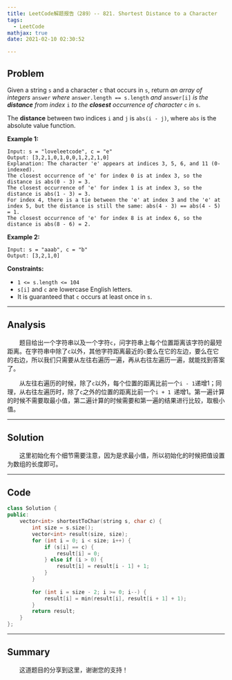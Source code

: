 ```yaml
---
title: LeetCode解题报告（289）-- 821. Shortest Distance to a Character
tags:
  - LeetCode
mathjax: true
date: 2021-02-10 02:30:52

---
```


## Problem

Given a string `s` and a character `c` that occurs in `s`, return *an array of integers* `answer` *where* `answer.length == s.length` *and* `answer[i]` *is the **distance** from index* `i` *to the **closest** occurrence of character* `c` *in* `s`.

The **distance** between two indices `i` and `j` is `abs(i - j)`, where `abs` is the absolute value function.

<!-- more -->

**Example 1:**

```
Input: s = "loveleetcode", c = "e"
Output: [3,2,1,0,1,0,0,1,2,2,1,0]
Explanation: The character 'e' appears at indices 3, 5, 6, and 11 (0-indexed).
The closest occurrence of 'e' for index 0 is at index 3, so the distance is abs(0 - 3) = 3.
The closest occurrence of 'e' for index 1 is at index 3, so the distance is abs(1 - 3) = 3.
For index 4, there is a tie between the 'e' at index 3 and the 'e' at index 5, but the distance is still the same: abs(4 - 3) == abs(4 - 5) = 1.
The closest occurrence of 'e' for index 8 is at index 6, so the distance is abs(8 - 6) = 2.
```

**Example 2:**

```
Input: s = "aaab", c = "b"
Output: [3,2,1,0]
```

**Constraints:**

- `1 <= s.length <= 104`
- `s[i]` and `c` are lowercase English letters.
- It is guaranteed that `c` occurs at least once in `s`.

------

## Analysis

&emsp;&emsp;题目给出一个字符串以及一个字符`c`，问字符串上每个位置距离该字符的最短距离。在字符串中除了`c`以外，其他字符距离最近的`c`要么在它的左边，要么在它的右边，所以我们只需要从左往右遍历一遍，再从右往左遍历一遍，就能找到答案了。

&emsp;&emsp;从左往右遍历的时候，除了`c`以外，每个位置的距离比前一个`i - 1`递增1；同理，从右往左遍历时，除了`c`之外的位置的距离比前一个`i + 1 `递增1。第一遍计算的时候不需要取最小值，第二遍计算的时候需要和第一遍的结果进行比较，取极小值。

------

## Solution

&emsp;&emsp;这里初始化有个细节需要注意，因为是求最小值，所以初始化的时候把值设置为数组的长度即可。

------

## Code

```c++
class Solution {
public:
    vector<int> shortestToChar(string s, char c) {
        int size = s.size();
        vector<int> result(size, size);
        for (int i = 0; i < size; i++) {
            if (s[i] == c) {
                result[i] = 0;
            } else if (i > 0) {
                result[i] = result[i - 1] + 1;
            }
        }
        
        for (int i = size - 2; i >= 0; i--) {
            result[i] = min(result[i], result[i + 1] + 1);
        }
        return result;
    }
};
```

------

## Summary

&emsp;&emsp;这道题目的分享到这里，谢谢您的支持！
